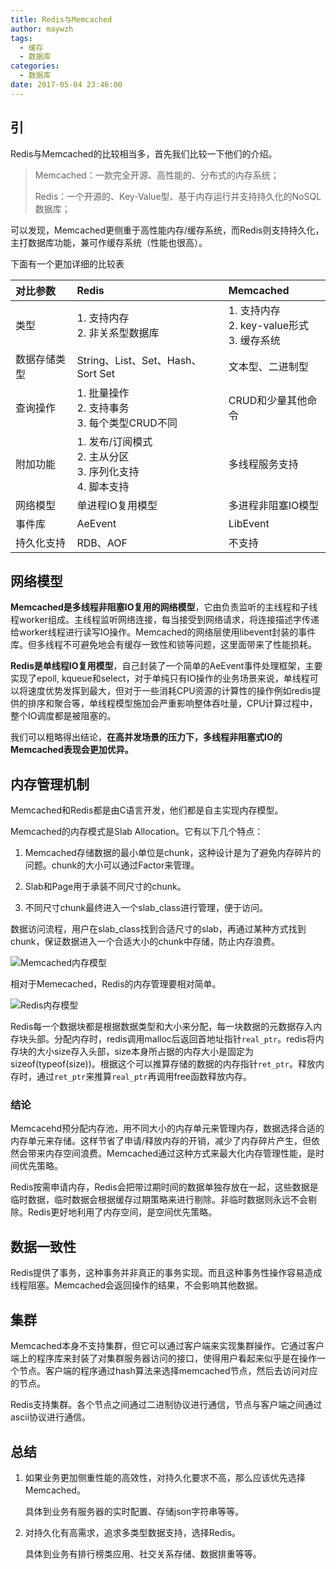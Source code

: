 ```yaml
---
title: Redis与Memcached
author: maywzh
tags:
  - 缓存
  - 数据库
categories:
  - 数据库
date: 2017-05-04 23:46:00
---
```

## 引

Redis与Memcached的比较相当多，首先我们比较一下他们的介绍。

> Memcached：一款完全开源、高性能的、分布式的内存系统；
>
> Redis：一个开源的、Key-Value型、基于内存运行并支持持久化的NoSQL数据库；
>

<!--more-->

可以发现，Memcached更侧重于高性能内存/缓存系统，而Redis则支持持久化，主打数据库功能，兼可作缓存系统（性能也很高）。

下面有一个更加详细的比较表

| 对比参数     | Redis                                                        | Memcached                                           |
| :----------- | :----------------------------------------------------------- | :-------------------------------------------------- |
| 类型         | 1. 支持内存 <br />2. 非关系型数据库                          | 1. 支持内存 <br />2. key-value形式<br />3. 缓存系统 |
| 数据存储类型 | String、List、Set、Hash、Sort Set                            | 文本型、二进制型                                    |
| 查询操作     | 1. 批量操作<br />2. 支持事务<br />3. 每个类型CRUD不同        | CRUD和少量其他命令                                  |
| 附加功能     | 1. 发布/订阅模式<br />2. 主从分区<br />3. 序列化支持<br />4. 脚本支持 | 多线程服务支持                                      |
| 网络模型     | 单进程IO复用模型                                             | 多进程非阻塞IO模型                                  |
| 事件库       | AeEvent                                                      | LibEvent                                            |
| 持久化支持   | RDB、AOF                                                     | 不支持                                              |



## 网络模型

**Memcached是多线程非阻塞IO复用的网络模型**，它由负责监听的主线程和子线程worker组成。主线程监听网络连接，每当接受到网络请求，将连接描述字传递给worker线程进行读写IO操作。Memcached的网络层使用libevent封装的事件库。但多线程不可避免地会有缓存一致性和锁等问题，这里面带来了性能损耗。

**Redis是单线程IO复用模型**，自己封装了一个简单的AeEvent事件处理框架，主要实现了epoll, kqueue和select，对于单纯只有IO操作的业务场景来说，单线程可以将速度优势发挥到最大，但对于一些消耗CPU资源的计算性的操作例如redis提供的排序和聚合等，单线程模型施加会严重影响整体吞吐量，CPU计算过程中，整个IO调度都是被阻塞的。

我们可以粗略得出结论，**在高并发场景的压力下，多线程非阻塞式IO的Memcached表现会更加优异。**

## 内存管理机制

Memcached和Redis都是由C语言开发，他们都是自主实现内存模型。

Memcached的内存模式是Slab Allocation。它有以下几个特点：

1. Memcached存储数据的最小单位是chunk，这种设计是为了避免内存碎片的问题。chunk的大小可以通过Factor来管理。
2. Slab和Page用于承装不同尺寸的chunk。

3. 不同尺寸chunk最终进入一个slab_class进行管理，便于访问。

数据访问流程，用户在slab_class找到合适尺寸的slab，再通过某种方式找到chunk，保证数据进入一个合适大小的chunk中存储，防止内存浪费。

![Memcached内存模型](https://ws2.sinaimg.cn/large/006tNc79gy1fvqticqylhj31ai17u41p.jpg)

相对于Memecached，Redis的内存管理要相对简单。

![Redis内存模型](https://ws2.sinaimg.cn/large/006tNc79gy1fvqtkzb7dyj309p02njrg.jpg)



Redis每一个数据块都是根据数据类型和大小来分配，每一块数据的元数据存入内存块头部。分配内存时，redis调用malloc后返回首地址指针`real_ptr`。redis将内存块的大小size存入头部，size本身所占据的内存大小是固定为sizeof(typeof(size))。根据这个可以推算存储的数据的内存指针`ret_ptr`。释放内存时，通过`ret_ptr`来推算`real_ptr`再调用free函数释放内存。



### 结论

Memcacehd预分配内存池，用不同大小的内存单元来管理内存，数据选择合适的内存单元来存储。这样节省了申请/释放内存的开销，减少了内存碎片产生，但依然会带来内存空间浪费。Memcached通过这种方式来最大化内存管理性能，是时间优先策略。

Redis按需申请内存，Redis会把带过期时间的数据单独存放在一起，这些数据是临时数据，临时数据会根据缓存过期策略来进行剔除。非临时数据则永远不会剔除。Redis更好地利用了内存空间，是空间优先策略。



## 数据一致性

Redis提供了事务，这种事务并非真正的事务实现。而且这种事务性操作容易造成线程阻塞。Memcached会返回操作的结果，不会影响其他数据。



## 集群



Memcached本身不支持集群，但它可以通过客户端来实现集群操作。它通过客户端上的程序库来封装了对集群服务器访问的接口，使得用户看起来似乎是在操作一个节点。客户端的程序通过hash算法来选择memcached节点，然后去访问对应的节点。

Redis支持集群。各个节点之间通过二进制协议进行通信，节点与客户端之间通过ascii协议进行通信。



## 总结

1. 如果业务更加侧重性能的高效性，对持久化要求不高，那么应该优先选择Memcached。

   具体到业务有服务器的实时配置、存储json字符串等等。

2. 对持久化有高需求，追求多类型数据支持，选择Redis。

   具体到业务有排行榜类应用、社交关系存储、数据排重等等。